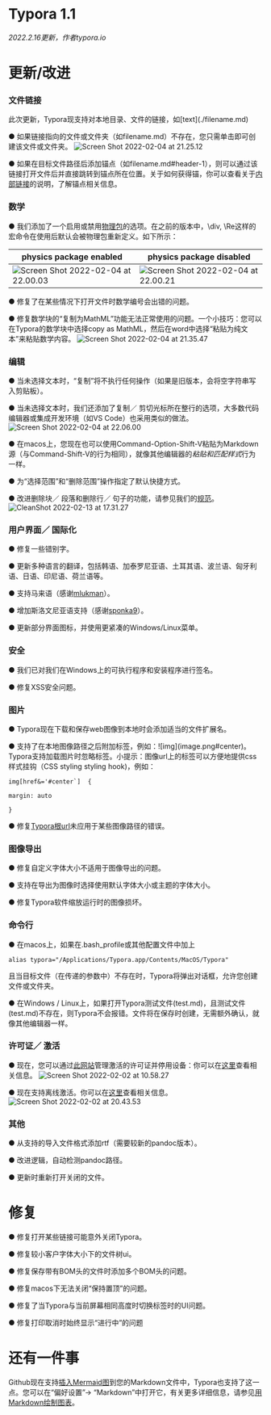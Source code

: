 # **Typora 1.1**

*2022.2.16更新，作者typora.io*

# **更新/改进**

### **文件链接**

此次更新，Typora现支持对本地目录、文件的链接，如\[text](./filename.md)

●   如果链接指向的文件或文件夹（如filename.md）不存在，您只需单击即可创建该文件或文件夹。
 ![Screen Shot 2022-02-04 at 21.25.12](https://support.typora.io/media/new-1.1/Screen%20Shot%202022-02-04%20at%2021.25.12.png)

●   如果在目标文件路径后添加锚点（如filename.md#header-1），则可以通过该链接打开文件后并直接跳转到锚点所在位置。关于如何获得锚，你可以查看关于[内部链接](https://support.typora.io/Links/#internal-links)的说明，了解锚点相关信息。

### **数学**

●   我们添加了一个启用或禁用[物理包](https://www.ctan.org/pkg/physics)的选项。在之前的版本中，\div, \Re这样的宏命令在使用后默认会被物理包重新定义。如下所示：

| **physics** **package enabled**                              | **physics** **package disabled**                             |
| ------------------------------------------------------------ | ------------------------------------------------------------ |
| ![Screen Shot 2022-02-04 at 22.00.03](https://support.typora.io/media/new-1.1/Screen%20Shot%202022-02-04%20at%2022.00.03.png) | ![Screen Shot 2022-02-04 at 22.00.21](https://support.typora.io/media/new-1.1/Screen%20Shot%202022-02-04%20at%2022.00.21.png) |

●   修复了在某些情况下打开文件时数学编号会出错的问题。

●   修复数学块的“复制为MathML”功能无法正常使用的问题。一个小技巧：您可以在Typora的数学块中选择copy as MathML，然后在word中选择“粘贴为纯文本”来粘贴数学内容。
 ![Screen Shot 2022-02-04 at 21.35.47](https://support.typora.io/media/new-1.1/Screen%20Shot%202022-02-04%20at%2021.35.47.png)

### **编辑**

●   当未选择文本时，“复制”将不执行任何操作（如果是旧版本，会将空字符串写入剪贴板）。

●   当未选择文本时，我们还添加了复制／ 剪切光标所在整行的选项，大多数代码编辑器或集成开发环境（如VS Code）也采用类似的做法。
 ![Screen Shot 2022-02-04 at 22.06.00](https://support.typora.io/media/new-1.1/Screen%20Shot%202022-02-04%20at%2022.06.00.png)

●   在macos上，您现在也可以使用Command-Option-Shift-V粘贴为Markdown源（与Command-Shift-V的行为相同），就像其他编辑器的*粘贴和匹配样式*行为一样。

●   为“选择范围”和“删除范围”操作指定了默认快捷方式。

●   改进删除块／ 段落和删除行／ 句子的功能，请参见我们的[规范](https://support.typora.io/Delete-Range/)。
 ![CleanShot 2022-02-13 at 17.31.27](https://support.typora.io/media/delete-range/CleanShot%202022-02-13%20at%2017.31.27.gif)

### **用户界面／ 国际化**

●   修复一些错别字。

●   更新多种语言的翻译，包括韩语、加泰罗尼亚语、土耳其语、波兰语、匈牙利语、日语、印尼语、荷兰语等。

●   支持马来语（感谢[mlukman](https://github.com/MLukman)）。

●   增加斯洛文尼亚语支持（感谢[sponka9](https://github.com/sponka9)）。

●   更新部分界面图标，并使用更紧凑的Windows/Linux菜单。

### **安全**

●   我们已对我们在Windows上的可执行程序和安装程序进行签名。

●   修复XSS安全问题。

### **图片**

●   Typora现在下载和保存web图像到本地时会添加适当的文件扩展名。

●   支持了在本地图像路径之后附加标签，例如：!\[img](image.png#center)。Typora支持加载图片时忽略标签。小提示：图像url上的标签可以方便地提供css样式挂钩（CSS styling styling hook)，例如：

 ```
 img[href&='#center`]  { 
 
 margin: auto 
 
 }
 ```

●   修复[Typora根url](https://support.typora.io/Images/#relative-path-to-certain-folder)未应用于某些图像路径的错误。

### **图像导出**

●   修复自定义字体大小不适用于图像导出的问题。

●   支持在导出为图像时选择使用默认字体大小或主题的字体大小。

●   修复Typora软件缩放运行时的图像损坏。

### **命令行**

●   在macos上，如果在.bash_profile或其他配置文件中加上

```
alias typora="/Applications/Typora.app/Contents/MacOS/Typora"
```

且当目标文件（在传递的参数中）不存在时，Typora将弹出对话框，允许您创建文件或文件夹。

●   在Windows / Linux上，如果打开Typora测试文件(test.md)，且测试文件(test.md)不存在，则Typora不会报错。文件将在保存时创建，无需额外确认，就像其他编辑器一样。

### **许可证／ 激活**

●   现在，您可以通过[此网站](https://store.typora.io/my)管理激活的许可证并停用设备：你可以在[这里](https://support.typora.io/My-License/)查看相关信息。
 ![Screen Shot 2022-02-02 at 10.58.27](https://support.typora.io/media/activation/Screen%20Shot%202022-02-02%20at%2010.58.27.png)

●   现在支持离线激活。你可以在[这里](https://support.typora.io/Offline-Activation/)查看相关信息。
 ![Screen Shot 2022-02-02 at 20.43.53](https://support.typora.io/media/activation/Screen%20Shot%202022-02-02%20at%2020.43.53.png)

### **其他**

●   从支持的导入文件格式添加rtf（需要较新的pandoc版本）。

●   改进逻辑，自动检测pandoc路径。

●   更新时重新打开关闭的文件。

# **修复**

●   修复打开某些链接可能意外关闭Typora。

●   修复较小客户字体大小下的文件树ui。

●   修复保存带有BOM头的文件时添加多个BOM头的问题。

●   修复macos下无法关闭“保持置顶”的问题。

●   修复了当Typora与当前屏幕相同高度时切换标签时的UI问题。

●   修复打印取消时始终显示“进行中”的问题

# **还有一件事**

Github现在支持[插入Mermaid图](https://github.blog/2022-02-14-include-diagrams-markdown-files-mermaid/)到您的Markdown文件中，Typora也支持了这一点。您可以在“偏好设置”→ “Markdown”中打开它，有关更多详细信息，请参见[用Markdown绘制图表](https://support.typora.io/Draw-Diagrams-With-Markdown/)。